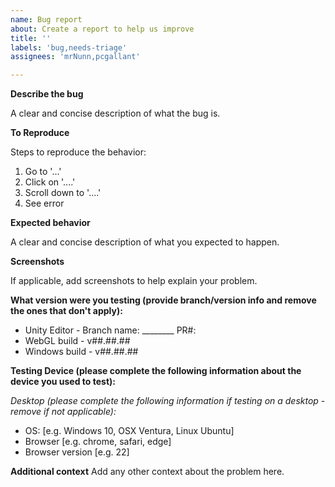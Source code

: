 ```yaml
---
name: Bug report
about: Create a report to help us improve
title: ''
labels: 'bug,needs-triage'
assignees: 'mrNunn,pcgallant'

---
```


**Describe the bug**

A clear and concise description of what the bug is.

**To Reproduce**

Steps to reproduce the behavior:
1. Go to '...'
2. Click on '....'
3. Scroll down to '....'
4. See error

**Expected behavior**

A clear and concise description of what you expected to happen.

**Screenshots**

If applicable, add screenshots to help explain your problem.

**What version were you testing (provide branch/version info and remove the ones that don't apply):**
- Unity Editor - Branch name: ________ PR#: 
- WebGL build - v##.##.##
- Windows build - v##.##.##

**Testing Device (please complete the following information about the device you used to test):**

*Desktop (please complete the following information if testing on a desktop - remove if not applicable):*
 - OS: [e.g. Windows 10, OSX Ventura, Linux Ubuntu]
 - Browser [e.g. chrome, safari, edge]
 - Browser version [e.g. 22]

**Additional context**
Add any other context about the problem here.
